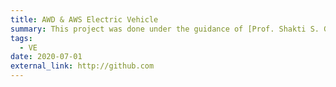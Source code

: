 ```yaml
---
title: AWD & AWS Electric Vehicle
summary: This project was done under the guidance of [Prof. Shakti S. Gupta](http://home.iitk.ac.in/~ssgupta/) and [Prof. Ramprasad Potluri](http://home.iitk.ac.in/~potluri/) as a Student Research Associate, IIT Kanpur. The project was funded by the Department of Science and Technology (DST), Government of India.
tags:
  - VE
date: 2020-07-01
external_link: http://github.com
---
```

